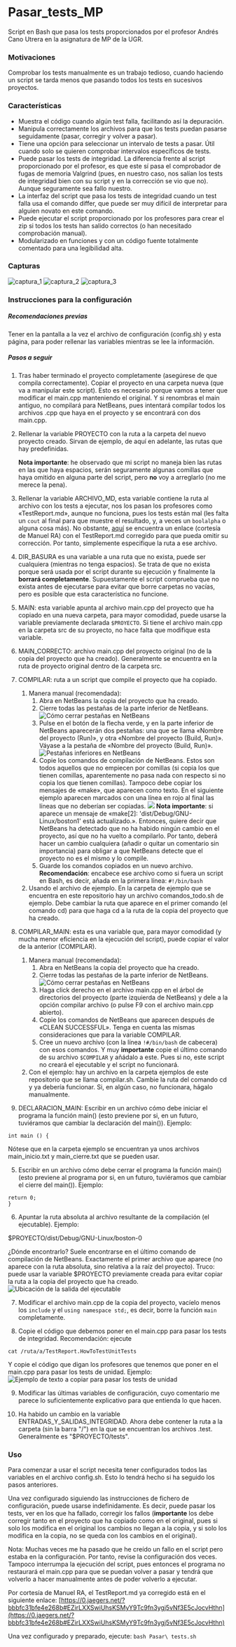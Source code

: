 # Pasar_tests_MP
Script en Bash que pasa los tests proporcionados por el profesor Andrés Cano Utrera en la asignatura de MP de la UGR.
### Motivaciones
Comprobar los tests manualmente es un trabajo tedioso, cuando haciendo un script se tarda menos que pasando todos los tests en sucesivos proyectos.
### Características
- Muestra el código cuando algún test falla, facilitando así la depuración.
- Manipula correctamente los archivos para que los tests puedan pasarse seguidamente (pasar, corregir y volver a pasar).
- Tiene una opción para seleccionar un intervalo de tests a pasar. Útil cuando solo se quieren comprobar intervalos específicos de tests.
- Puede pasar los tests de integridad. La diferencia frente al script proporcionado por el profesor, es que este sí pasa el comprobador de fugas de memoria Valgrind (pues, en nuestro caso, nos salían los tests de integridad bien con su script y en la corrección se vio que no). Aunque seguramente sea fallo nuestro.
- La interfaz del script que pasa los tests de integridad cuando un test falla usa el comando differ, que puede ser muy difícil de interpretar para alguien novato en este comando.
- Puede ejecutar el script proporcionado por los profesores para crear el zip si todos los tests han salido correctos (o han necesitado comprobación manual).
- Modularizado en funciones y con un código fuente totalmente comentado para una legibilidad alta.
### Capturas
![captura_1](assets/Captura_3.png)
![captura_2](assets/Captura_2.png)
![captura_3](assets/Captura_1.png)
### Instrucciones para la configuración
##### Recomendaciones previas
Tener en la pantalla a la vez el archivo de configuración (config.sh) y esta página, para poder rellenar las variables mientras se lee la información.
##### Pasos a seguir
  
1. Tras haber terminado el proyecto completamente (asegúrese de que compila correctamente). Copiar el proyecto en una carpeta nueva (que va a manipular este script). Esto es necesario porque vamos a tener que modificar el main.cpp manteniendo el original. Y si renombras el main antiguo, no compilará para NetBeans, pues intentará compilar todos los archivos .cpp que haya en el proyecto y se encontrará con dos main.cpp.
  
2. Rellenar la variable PROYECTO con la ruta a la carpeta del nuevo proyecto creado. Sirvan de ejemplo, de aquí en adelante, las rutas que hay predefinidas.
  
	**Nota importante**: he observado que mi script no maneja bien las rutas en las que haya espacios, serán seguramente algunas comillas que haya omitido en alguna parte del script, pero **no** voy a arreglarlo (no me merece la pena).
  
2. Rellenar la variable ARCHIVO_MD, esta variable contiene la ruta al archivo con los tests a ejecutar, nos los pasan los profesores como «TestReport.md», aunque no funciona, pues los tests están mal (les falta un `cout` al final para que muestre el resultado, y, a veces un `boolalpha` o alguna cosa más). No obstante, [aquí](https://github.com/scasgar1312/Pasar_tests_MP#uso) se encuentra un enlace (cortesía de Manuel RA) con el TestReport.md corregido para que pueda omitir su corrección. Por tanto, simplemente especifique la ruta a ese archivo.
  
3. DIR_BASURA es una variable a una ruta que no exista, puede ser cualquiera (mientras no tenga espacios). Se trata de que no exista porque será usada por el script durante su ejecución y finalmente la **borrará completamente**. Supuestamente el script comprueba que no exista antes de ejecutarse para evitar que borre carpetas no vacías, pero es posible que esta característica no funcione.
  
4. MAIN: esta variable apunta al archivo main.cpp del proyecto que ha copiado en una nueva carpeta, para mayor comodidad, puede usarse la variable previamente declarada `$PROYECTO`. Si tiene el archivo main.cpp en la carpeta src de su proyecto, no hace falta que modifique esta variable.
  
5. MAIN_CORRECTO: archivo main.cpp del proyecto original (no de la copia del proyecto que ha creado). Generalmente se encuentra en la ruta de proyecto original dentro de la carpeta src.
6. COMPILAR: ruta a un script que compile el proyecto que ha copiado.
	1. Manera manual (recomendada):
		1. Abra en NetBeans la copia del proyecto que ha creado.
		2. Cierre todas las pestañas de la parte inferior de NetBeans.
		![Cómo cerrar pestañas en NetBeans](assets/Cerrar-pestañas-NetBeans.png)
		3. Pulse en el botón de la flecha verde, y en la parte inferior de NetBeans aparecerán dos pestañas: una que se llama «Nombre del proyecto (Run)», y otra «Nombre del proyecto (Build, Run)». Váyase a la pestaña de «Nombre del proyecto (Build, Run)».
		![Pestañas inferiores en NetBeans](assets/Pestañas-NetBeans.png)
		4. Copie los comandos de compilación de NetBeans. Estos son todos aquellos que no empiecen por comillas (si copia los que tienen comillas, aparentemente no pasa nada con respecto si no copia los que tienen comillas). Tampoco debe copiar los mensajes de «make», que aparecen como texto. En el siguiente ejemplo aparecen marcados con una línea en rojo al final las líneas que no deberían ser copiadas.
		![](assets/Comandos-de-compilación-en-NetBeans.png)
	**Nota importante**: si aparece un mensaje de «make[2]: 'dist/Debug/GNU-Linux/boston1' está actualizado.». Entonces, quiere decir que NetBeans ha detectado que no ha habido ningún cambio en el proyecto, así que no ha vuelto a compilarlo. Por tanto, deberá hacer un cambio cualquiera (añadir o quitar un comentario sin importancia) para obligar a que NetBeans detecte que el proyecto no es el mismo y lo compile.
		5. Guarde los comandos copiados en un nuevo archivo. **Recomendación**: encabece ese archivo como si fuera un script en Bash, es decir, añada en la primera línea: `#!/bin/bash`
	2. Usando el archivo de ejemplo. En la carpeta de ejemplo que se encuentra en este repositorio hay un archivo comandos_todo.sh de ejemplo. Debe cambiar la ruta que aparece en el primer comando (el comando cd) para que haga cd a la ruta de la copia del proyecto que ha creado.
  
3. COMPILAR_MAIN: esta es una variable que, para mayor comodidad (y mucha menor eficiencia en la ejecución del script), puede copiar el valor de la anterior (COMPILAR).
	1. Manera manual (recomendada):
		1. Abra en NetBeans la copia del proyecto que ha creado.
		2. Cierre todas las pestañas de la parte inferior de NetBeans.
		![Cómo cerrar pestañas en NetBeans](assets/Cerrar-pestañas-NetBeans.png)
		3. Haga click derecho en el archivo main.cpp en el árbol de directorios del proyecto (parte izquierda de NetBeans) y dele a la opción compilar archivo (o pulse F9 con el archivo main.cpp abierto).
		4. Copie los comandos de NetBeans que aparecen después de «CLEAN SUCCESSFUL». Tenga en cuenta las mismas consideraciones que para la variable COMPILAR.
		5. Cree un nuevo archivo (con la línea `!#/bin/bash` de cabecera) con esos comandos. Y muy **importante** copie el último comando de su archivo `$COMPILAR` y añádalo a este. Pues si no, este script no creará el ejecutable y el script no funcionará.
	2. Con el ejemplo: hay un archivo en la carpeta ejemplos de este repositorio que se llama compilar.sh. Cambie la ruta del comando cd y ya debería funcionar. Si, en algún caso, no funcionara, hágalo manualmente.
4. DECLARACION_MAIN: Escribir en un archivo cómo debe iniciar el programa la función main() (esto previene por si, en un futuro, tuviéramos que cambiar la declaración del main()). Ejemplo:
  
```
int main () {
```
Nótese que en la carpeta ejemplo se encuentran ya unos archivos main_inicio.txt y main_cierre.txt que se pueden usar.
  
5. Escribir en un archivo cómo debe cerrar el programa la función main() (esto previene al programa por si, en un futuro, tuviéramos que cambiar el cierre del main()). Ejemplo:
  
```
return 0;
}
```
  
6. Apuntar la ruta absoluta al archivo resultante de la compilación (el ejecutable). Ejemplo:
  
$PROYECTO/dist/Debug/GNU-Linux/boston-0
  
¿Dónde encontrarlo? Suele encontrarse en el último comando de compilación de NetBeans. Exactamente el primer archivo que aparece (no aparece con la ruta absoluta, sino relativa a la raíz del proyecto). Truco: puede usar la variable $PROYECTO previamente creada para evitar copiar la ruta a la copia del proyecto que ha creado.
![Ubicación de la salida del ejecutable](assets/Salida-con-el-ejecutable.png)

7. Modificar el archivo main.cpp de la copia del proyecto, vacíelo menos los `include` y el `using namespace std;`, es decir, borre la función `main` completamente.

8. Copie el código que debemos poner en el main.cpp para pasar los tests de integridad. Recomendación: ejecute
```
cat /ruta/a/TestReport.HowToTestUnitTests
```
Y copie el código que digan los profesores que tenemos que poner en el main.cpp para pasar los tests de unidad. Ejemplo:
![Ejemplo de texto a copiar para pasar los tests de unidad](assets/Copiar-para-pasar-los-tests-de-unidad.png)

9. Modificar las últimas variables de configuración, cuyo comentario me parece lo suficientemente explicativo para que entienda lo que hacen.

10. Ha habido un cambio en la variable ENTRADAS_Y_SALIDAS_INTEGRIDAD. Ahora debe contener la ruta a la carpeta (sin la barra "/") en la que se encuentran los archivos .test. Generalmente es "$PROYECTO/tests".

### Uso
Para comenzar a usar el script necesita tener configurados todos las variables en el archivo config.sh. Esto lo tendrá hecho si ha seguido los pasos anteriores.

Una vez configurado siguiendo las instrucciones de fichero de configuración, puede usarse indefinidamente. Es decir, puede pasar los tests, ver en los que ha fallado, corregir los fallos (**importante** los debe corregir tanto en el proyecto que ha copiado como en el original, pues si solo los modifica en el original los cambios no llegan a la copia, y si solo los modifica en la copia, no se queda con los cambios en el original).

Nota: Muchas veces me ha pasado que he creído un fallo en el script pero estaba en la configuración. Por tanto, revise la configuración dos veces. Tampoco interrumpa la ejecución del script, pues entonces el programa no restaurará el main.cpp para que se puedan volver a pasar y tendrá que volverlo a hacer manualmente antes de poder volverlo a ejecutar.

Por cortesía de Manuel RA, el TestReport.md ya corregido está en el siguiente enlace: [https://0.jaegers.net/?bbbfc31bfe4e268b#EZirLXXSwiUhsKSMyY9Tc9fn3ygj5vNf3E5cJocvHthn](https://0.jaegers.net/?bbbfc31bfe4e268b#EZirLXXSwiUhsKSMyY9Tc9fn3ygj5vNf3E5cJocvHthn)

Una vez configurado y preparado, ejecute: `bash Pasar\ tests.sh`
